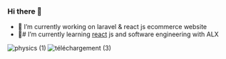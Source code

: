 ### Hi there 👋



- 🔭 I’m currently working on laravel & react js ecommerce website
- 🌱# I’m currently learning [react](#) js and software engineering  with ALX 

![physics (1)](https://user-images.githubusercontent.com/100168104/235469366-052b2cba-6de2-4568-a1c0-b3e2b0d8189e.png) ![téléchargement (3)](https://user-images.githubusercontent.com/100168104/235470138-09005949-9f97-4f84-8774-ec1e29bb70b6.png)

